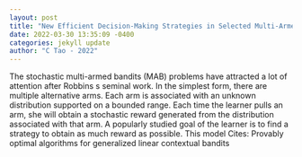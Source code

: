 ```yaml
--- 
layout: post 
title: "New Efficient Decision-Making Strategies in Selected Multi-Armed Bandits Problems" 
date: 2022-03-30 13:35:09 -0400 
categories: jekyll update 
author: "C Tao - 2022" 
--- 
```

The stochastic multi-armed bandits (MAB) problems have attracted a lot of attention after Robbins s seminal work. In the simplest form, there are multiple alternative arms. Each arm is associated with an unknown distribution supported on a bounded range. Each time the learner pulls an arm, she will obtain a stochastic reward generated from the distribution associated with that arm. A popularly studied goal of the learner is to find a strategy to obtain as much reward as possible. This model Cites: Provably optimal algorithms for generalized linear contextual bandits